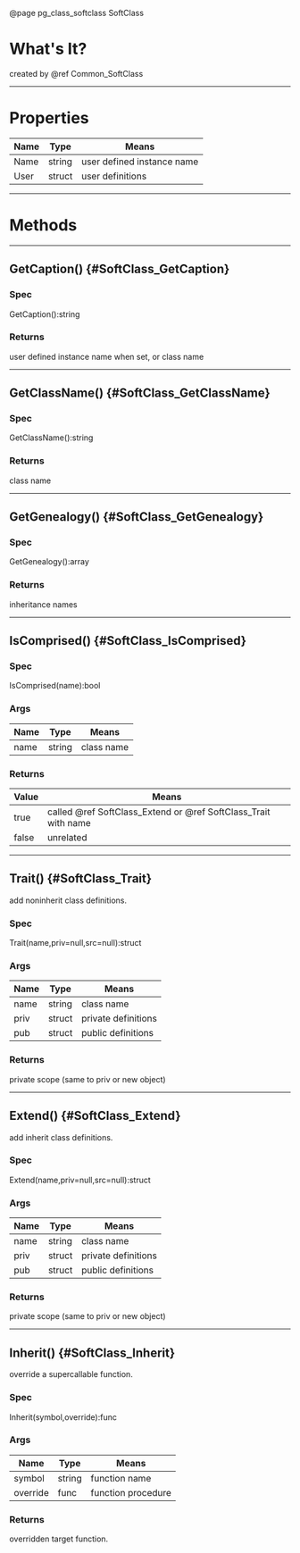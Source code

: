 ﻿@page pg_class_softclass SoftClass

# What's It?

created by @ref Common_SoftClass

-----
# Properties

| Name | Type | Means |
|------|------|-------|
| Name | string | user defined instance name |
| User | struct | user definitions |

-----
# Methods

-----
## GetCaption() {#SoftClass_GetCaption}

### Spec

GetCaption():string

### Returns

user defined instance name when set, or class name

-----
## GetClassName() {#SoftClass_GetClassName}

### Spec

GetClassName():string

### Returns

class name

-----
## GetGenealogy() {#SoftClass_GetGenealogy}

### Spec

GetGenealogy():array

### Returns

inheritance names

-----
## IsComprised() {#SoftClass_IsComprised}

### Spec

IsComprised(name):bool

### Args

| Name | Type | Means |
|------|------|-------|
| name | string | class name |

### Returns

| Value | Means |
|-------|-------|
| true | called @ref SoftClass_Extend or @ref SoftClass_Trait with name |
| false | unrelated |

-----
## Trait() {#SoftClass_Trait}

add noninherit class definitions.  

### Spec

Trait(name,priv=null,src=null):struct

### Args

| Name | Type | Means |
|------|------|-------|
| name | string | class name |
| priv | struct | private definitions |
| pub | struct | public definitions |

### Returns

private scope (same to priv or new object)

-----
## Extend() {#SoftClass_Extend}

add inherit class definitions.  

### Spec

Extend(name,priv=null,src=null):struct

### Args

| Name | Type | Means |
|------|------|-------|
| name | string | class name |
| priv | struct | private definitions |
| pub | struct | public definitions |

### Returns

private scope (same to priv or new object)

-----
## Inherit() {#SoftClass_Inherit}

override a supercallable function.  

### Spec

Inherit(symbol,override):func

### Args

| Name | Type | Means |
|------|------|-------|
| symbol | string | function name |
| override | func | function procedure |

### Returns

overridden target function.  
